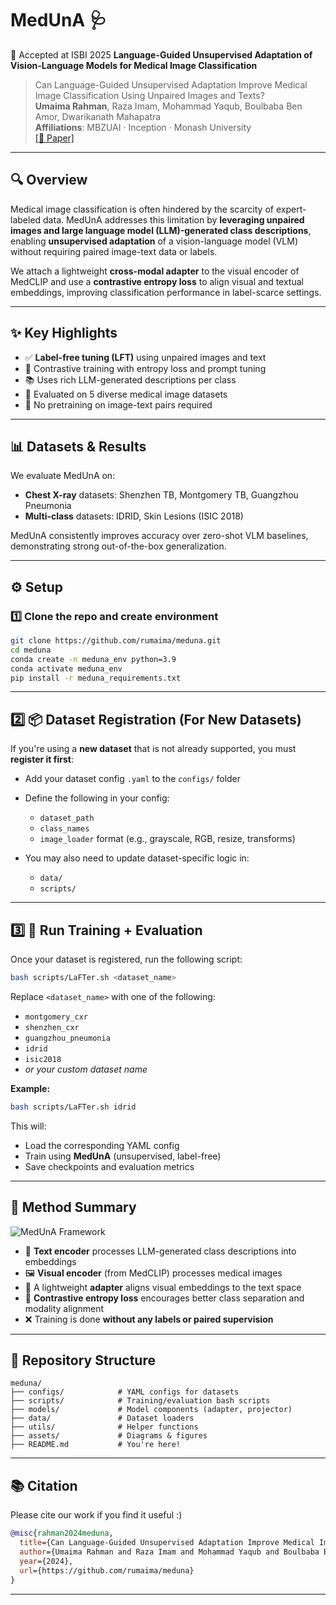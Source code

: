 # MedUnA 🩺  
🏥 Accepted at ISBI 2025
**Language-Guided Unsupervised Adaptation of Vision-Language Models for Medical Image Classification**

> Can Language-Guided Unsupervised Adaptation Improve Medical Image Classification Using Unpaired Images and Texts?  
> **Umaima Rahman**, Raza Imam, Mohammad Yaqub, Boulbaba Ben Amor, Dwarikanath Mahapatra  
> **Affiliations**: MBZUAI · Inception · Monash University  
> [[📄 Paper]](https://arxiv.org/abs/2409.02729)

---

## 🔍 Overview

Medical image classification is often hindered by the scarcity of expert-labeled data. MedUnA addresses this limitation by **leveraging unpaired images and large language model (LLM)-generated class descriptions**, enabling **unsupervised adaptation** of a vision-language model (VLM) without requiring paired image-text data or labels.

We attach a lightweight **cross-modal adapter** to the visual encoder of MedCLIP and use a **contrastive entropy loss** to align visual and textual embeddings, improving classification performance in label-scarce settings.

---

## ✨ Key Highlights

- ✅ **Label-free tuning (LFT)** using unpaired images and text
- 🔁 Contrastive training with entropy loss and prompt tuning
- 📚 Uses rich LLM-generated descriptions per class
- 🧪 Evaluated on 5 diverse medical image datasets
- 🔌 No pretraining on image-text pairs required

---

## 📊 Datasets & Results

We evaluate MedUnA on:
- **Chest X-ray** datasets: Shenzhen TB, Montgomery TB, Guangzhou Pneumonia
- **Multi-class** datasets: IDRID, Skin Lesions (ISIC 2018)

MedUnA consistently improves accuracy over zero-shot VLM baselines, demonstrating strong out-of-the-box generalization.

---

## ⚙️ Setup

### 1️⃣ Clone the repo and create environment

```bash
git clone https://github.com/rumaima/meduna.git
cd meduna
conda create -n meduna_env python=3.9
conda activate meduna_env
pip install -r meduna_requirements.txt
```

---

## 2️⃣ 📦 Dataset Registration (For New Datasets)

If you're using a **new dataset** that is not already supported, you must **register it first**:

* Add your dataset config `.yaml` to the `configs/` folder
* Define the following in your config:

  * `dataset_path`
  * `class_names`
  * `image_loader` format (e.g., grayscale, RGB, resize, transforms)
* You may also need to update dataset-specific logic in:

  * `data/`
  * `scripts/`

---

## 3️⃣ 🚀 Run Training + Evaluation

Once your dataset is registered, run the following script:

```bash
bash scripts/LaFTer.sh <dataset_name>
```

Replace `<dataset_name>` with one of the following:

* `montgomery_cxr`
* `shenzhen_cxr`
* `guangzhou_pneumonia`
* `idrid`
* `isic2018`
* *or your custom dataset name*

**Example:**

```bash
bash scripts/LaFTer.sh idrid
```

This will:

* Load the corresponding YAML config
* Train using **MedUnA** (unsupervised, label-free)
* Save checkpoints and evaluation metrics

---

## 🧠 Method Summary

![MedUnA Framework](assets/meduna_framework.png)

* 📝 **Text encoder** processes LLM-generated class descriptions into embeddings
* 🖼️ **Visual encoder** (from MedCLIP) processes medical images
* 🧹 A lightweight **adapter** aligns visual embeddings to the text space
* 🧲 **Contrastive entropy loss** encourages better class separation and modality alignment
* ❌ Training is done **without any labels or paired supervision**

---

## 📁 Repository Structure

```
meduna/
├── configs/            # YAML configs for datasets
├── scripts/            # Training/evaluation bash scripts
├── models/             # Model components (adapter, projector)
├── data/               # Dataset loaders
├── utils/              # Helper functions
├── assets/             # Diagrams & figures
├── README.md           # You're here!
```

---

## 📚 Citation
Please cite our work if you find it useful :)

```bibtex
@misc{rahman2024meduna,
  title={Can Language-Guided Unsupervised Adaptation Improve Medical Image Classification Using Unpaired Images and Texts?},
  author={Umaima Rahman and Raza Imam and Mohammad Yaqub and Boulbaba Ben Amor and Dwarikanath Mahapatra},
  year={2024},
  url={https://github.com/rumaima/meduna}
}
```

---


